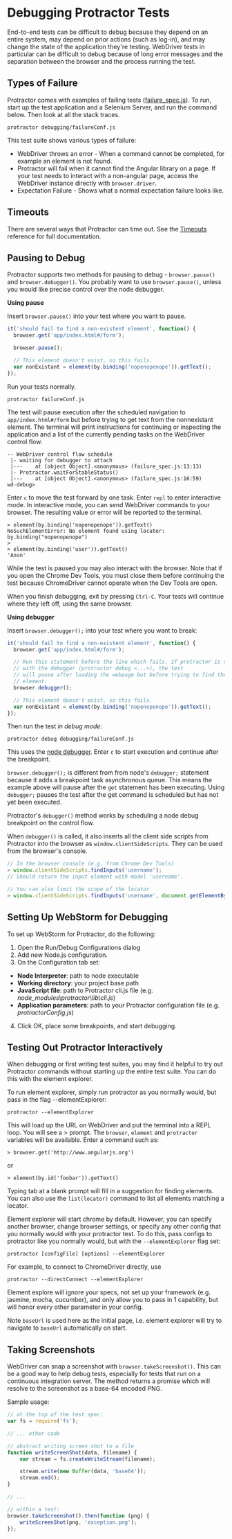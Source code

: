 Debugging Protractor Tests
==========================

End-to-end tests can be difficult to debug because they depend on an entire
system, may depend on prior actions (such as log-in), and may change the
state of the application they're testing. WebDriver tests in particular
can be difficult to debug because of long error messages and the separation
between the browser and the process running the test.

Types of Failure
----------------

Protractor comes with examples of failing tests ([failure_spec.js](https://github.com/angular/protractor/blob/master/debugging/failure_spec.js)).
To run, start up the test application and a Selenium Server, and run the command below. Then look at all the stack traces.

```
protractor debugging/failureConf.js
```

This test suite shows various types of failure:

-  WebDriver throws an error - When a command cannot be completed, for example
   an element is not found.
-  Protractor will fail when it cannot find the Angular library on a page.
   If your test needs to interact with a non-angular page, access the WebDriver
   instance directly with `browser.driver`.
-  Expectation Failure - Shows what a normal expectation failure looks
   like.


Timeouts
--------

There are several ways that Protractor can time out. See the [Timeouts](/docs/timeouts.md)
reference for full documentation.


Pausing to Debug
----------------

Protractor supports two methods for pausing to debug - `browser.pause()` and
`browser.debugger()`. You probably want to use `browser.pause()`, unless you
would like precise control over the node debugger.

**Using pause**

Insert `browser.pause()` into your test where you want to pause.

```js
it('should fail to find a non-existent element', function() {
  browser.get('app/index.html#/form');

  browser.pause();

  // This element doesn't exist, so this fails.
  var nonExistant = element(by.binding('nopenopenope')).getText();
});
```

Run your tests normally.

`protractor failureConf.js`

The test will pause execution after the scheduled navigation to `app/index.html#/form`
but before trying to get text from the nonnexistant element. The terminal will
print instructions for continuing or inspecting the application and a list of the
currently pending tasks on the WebDriver control flow.

```
-- WebDriver control flow schedule
 |- waiting for debugger to attach
 |---    at [object Object].<anonymous> (failure_spec.js:13:13)
 |- Protractor.waitForStableStatus()
 |---    at [object Object].<anonymous> (failure_spec.js:16:59)
wd-debug>
```

Enter `c` to move the test forward by one task.
Enter `repl` to enter interactive mode. In interactive mode, you can send
WebDriver commands to your browser. The resulting value or error will
be reported to the terminal.

```
> element(by.binding('nopenopenope')).getText()
NoSuchElementError: No element found using locator: by.binding("nopenopenope")
>
> element(by.binding('user')).getText()
'Anon'
```

While the test is paused you may also interact with the browser. Note that
if you open the Chrome Dev Tools, you must close them before continuing
the test because ChromeDriver cannot operate when the Dev Tools are open.

When you finish debugging, exit by pressing `Ctrl-C`. Your tests will continue
where they left off, using the same browser.


**Using debugger**

Insert `browser.debugger();` into your test where you want to break:

```javascript
it('should fail to find a non-existent element', function() {
  browser.get('app/index.html#/form');

  // Run this statement before the line which fails. If protractor is run
  // with the debugger (protractor debug <...>), the test
  // will pause after loading the webpage but before trying to find the
  // element.
  browser.debugger();

  // This element doesn't exist, so this fails.
  var nonExistant = element(by.binding('nopenopenope')).getText();
});
```

Then run the test _in debug mode_:

```
protractor debug debugging/failureConf.js
```

This uses the [node debugger](http://nodejs.org/api/debugger.html). Enter
`c` to start execution and continue after the breakpoint.

`browser.debugger();` is different from from node's `debugger;` statement because
it adds a breakpoint task asynchronous queue. This means the example above will
pause after the `get` statement has been executing. Using `debugger;`
pauses the test after the get command is scheduled but has not yet
been executed.

Protractor's `debugger()` method works by scheduling a node debug breakpoint
on the control flow.

When `debugger()` is called, it also inserts all the client side scripts
from Protractor into the browser as `window.clientSideScripts`. They can be
used from the browser's console.

```javascript
// In the browser console (e.g. from Chrome Dev Tools)
> window.clientSideScripts.findInputs('username');
// Should return the input element with model 'username'.

// You can also limit the scope of the locator
> window.clientSideScripts.findInputs('username', document.getElementById('#myEl'));
```


Setting Up WebStorm for Debugging
---------------------------------

To set up WebStorm for Protractor, do the following:

1. Open the Run/Debug Configurations dialog
2. Add new Node.js configuration.
3. On the Configuration tab set:
 - **Node Interpreter**: path to node executable
 - **Working directory**: your project base path
 - **JavaScript file**: path to Protractor cli.js file (e.g. *node_modules\protractor\lib\cli.js*)
 - **Application parameters**: path to your Protractor configuration file (e.g.
 *protractorConfig.js*)
4. Click OK, place some breakpoints, and start debugging.


Testing Out Protractor Interactively
------------------------------------

When debugging or first writing test suites, you may find it helpful to
try out Protractor commands without starting up the entire test suite. You can
do this with the element explorer.

To run element explorer, simply run protractor as you normally would, but pass in
the flag --elementExplorer:

    protractor --elementExplorer

This will load up the URL on WebDriver and put the terminal into a REPL loop.
You will see a > prompt. The `browser`, `element` and `protractor` variables will
be available. Enter a command such as:

    > browser.get('http://www.angularjs.org')

or

    > element(by.id('foobar')).getText()

Typing tab at a blank prompt will fill in a suggestion for finding
elements. You can also use the `list(locator)` command to list all elements
matching a locator.

Element explorer will start chrome by default. However, you can specify
another browser, change browser settings, or specify any other config that you
normally would with your protractor test. To do this, pass configs to
protractor like you normally would,
but with the `--elementExplorer` flag set:

    protractor [configFile] [options] --elementExplorer

For example, to connect to ChromeDriver directly, use

    protractor --directConnect --elementExplorer

Element explore will ignore your specs, not set up your framework (e.g. jasmine,
mocha, cucumber), and only allow you to pass in 1 capability, but will honor
every other parameter in your config.

Note `baseUrl` is used here as the initial page, i.e. element explorer will try
to navigate to `baseUrl` automatically on start.


Taking Screenshots
------------------

WebDriver can snap a screenshot with `browser.takeScreenshot()`. This can be a
good way to help debug tests, especially for tests that run on a continuous integration
server. The method returns a promise which will resolve to the screenshot as a
base-64 encoded PNG.

Sample usage:
``` javascript
// at the top of the test spec:
var fs = require('fs');

// ... other code

// abstract writing screen shot to a file
function writeScreenShot(data, filename) {
    var stream = fs.createWriteStream(filename);

    stream.write(new Buffer(data, 'base64'));
    stream.end();
}

// ...

// within a test:
browser.takeScreenshot().then(function (png) {
    writeScreenShot(png, 'exception.png');
});
```
